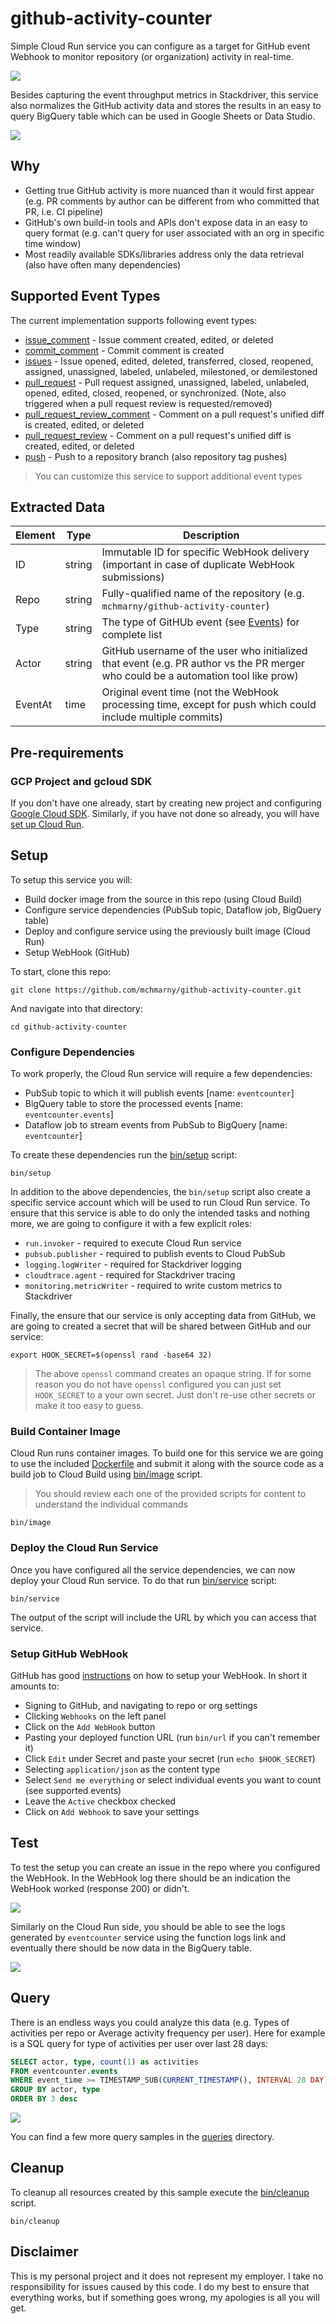 # github-activity-counter

Simple Cloud Run service you can configure as a target for GitHub event Webhook to monitor repository (or organization) activity in real-time.

![](./image/metrics.png)

Besides capturing the event throughput metrics in Stackdriver, this service also normalizes the GitHub activity data and stores the results in an easy to query BigQuery table which can be used in Google Sheets or Data Studio.

![](./image/report.png)

## Why

* Getting true GitHub activity is more nuanced than it would first appear (e.g. PR comments by author can be different from who committed that PR, i.e. CI pipeline)
* GitHub's own build-in tools and APIs don't expose data in an easy to query format (e.g. can't query for user associated with an org in specific time window)
* Most readily available SDKs/libraries address only the data retrieval (also have often many dependencies)

## Supported Event Types

The current implementation supports following event types:

* [issue_comment](https://developer.github.com/v3/activity/events/types/#issuecommentevent) - Issue comment created, edited, or deleted
* [commit_comment](https://developer.github.com/v3/activity/events/types/#commitcommentevent) - Commit comment is created
* [issues](https://developer.github.com/v3/activity/events/types/#issuesevent) - Issue opened, edited, deleted, transferred, closed, reopened, assigned, unassigned, labeled, unlabeled, milestoned, or demilestoned
* [pull_request](https://developer.github.com/v3/activity/events/types/#pullrequestevent) - Pull request assigned, unassigned, labeled, unlabeled, opened, edited, closed, reopened, or synchronized. (Note, also triggered when a pull request review is requested/removed)
* [pull_request_review_comment](https://developer.github.com/v3/activity/events/types/#pullrequestreviewcommentevent) - Comment on a pull request's unified diff is created, edited, or deleted
* [pull_request_review](https://developer.github.com/v3/activity/events/types/#pullrequestreviewcommentevent) - Comment on a pull request's unified diff is created, edited, or deleted
* [push](https://developer.github.com/v3/activity/events/types/#pushevent) - Push to a repository branch (also repository tag pushes)

> You can customize this service to support additional event types

## Extracted Data

| Element | Type   | Description                                                                                                                       |
| ------- | ------ | --------------------------------------------------------------------------------------------------------------------------------- |
| ID      | string | Immutable ID for specific WebHook delivery (important in case of duplicate WebHook submissions)                                   |
| Repo    | string | Fully-qualified name of the repository (e.g. `mchmarny/github-activity-counter`)                                                  |
| Type    | string | The type of GitHUb event (see [Events](#events)) for complete list                                                                |
| Actor   | string | GitHub username of the user who initialized that event (e.g. PR author vs the PR merger who could be a automation tool like prow) |
| EventAt | time   | Original event time (not the WebHook processing time, except for push which could include multiple commits)                       |

## Pre-requirements

### GCP Project and gcloud SDK

If you don't have one already, start by creating new project and configuring [Google Cloud SDK](https://cloud.google.com/sdk/docs/). Similarly, if you have not done so already, you will have [set up Cloud Run](https://cloud.google.com/run/docs/setup).

## Setup

To setup this service you will:

* Build docker image from the source in this repo (using Cloud Build)
* Configure service dependencies (PubSub topic, Dataflow job, BigQuery table)
* Deploy and configure service using the previously built image (Cloud Run)
* Setup WebHook (GitHub)

To start, clone this repo:

```shell
git clone https://github.com/mchmarny/github-activity-counter.git
```

And navigate into that directory:

```shell
cd github-activity-counter
```

### Configure Dependencies

To work properly, the Cloud Run service will require a few dependencies:

* PubSub topic to which it will publish events [name: `eventcounter`]
* BigQuery table to store the processed events [name: `eventcounter.events`]
* Dataflow job to stream events from PubSub to BigQuery [name: `eventcounter`]

To create these dependencies run the [bin/setup](./bin/setup) script:

```shell
bin/setup
```

In addition to the above dependencies, the `bin/setup` script also create a specific service account which will be used to run Cloud Run service. To ensure that this service is able to do only the intended tasks and nothing more, we are going to configure it with a few explicit roles:

* `run.invoker` - required to execute Cloud Run service
* `pubsub.publisher` - required to publish events to Cloud PubSub
* `logging.logWriter` - required for Stackdriver logging
* `cloudtrace.agent` - required for Stackdriver tracing
* `monitoring.metricWriter` - required to write custom metrics to Stackdriver

Finally, the ensure that our service is only accepting data from GitHub, we are going to created a secret that will be shared between GitHub and our service:

```shell
export HOOK_SECRET=$(openssl rand -base64 32)
```

> The above `openssl` command creates an opaque string. If for some reason you do not have `openssl` configured you can just set `HOOK_SECRET` to a your own secret. Just don't re-use other secrets or make it too easy to guess.

### Build Container Image

Cloud Run runs container images. To build one for this service we are going to use the included [Dockerfile](./Dockerfile) and submit it along with the source code as a build job to Cloud Build using [bin/image](./bin/image) script.

> You should review each one of the provided scripts for content to understand the individual commands

```shell
bin/image
```

### Deploy the Cloud Run Service

Once you have configured all the service dependencies, we can now deploy your Cloud Run service. To do that run [bin/service](./bin/service) script:

```shell
bin/service
```

The output of the script will include the URL by which you can access that service.

### Setup GitHub WebHook

GitHub has good [instructions](https://developer.github.com/webhooks/creating/) on how to setup your WebHook. In short it amounts to:

* Signing to GitHub, and navigating to repo or org settings
* Clicking `Webhooks` on the left panel
* Click on the `Add WebHook` button
* Pasting your deployed function URL (run `bin/url` if you can't remember it)
* Click `Edit` under Secret and paste your secret (run `echo $HOOK_SECRET`)
* Selecting `application/json` as the content type
* Select `Send me everything` or select individual events you want to count (see supported events)
* Leave the `Active` checkbox checked
* Click on `Add Webhook` to save your settings

## Test

To test the setup you can create an issue in the repo where you configured the WebHook. In the WebHook log there should be an indication the WebHook worked (response 200) or didn't.

![](./image/github.png)

Similarly on the Cloud Run side, you should be able to see the logs generated by `eventcounter` service using the function logs link and eventually there should be now data in the BigQuery table.

![](./image/crlog.png)

## Query

There is an endless ways you could analyze this data (e.g. Types of activities per repo or Average activity frequency per user). Here for example is a SQL query for type of activities per user over last 28 days:

```sql
SELECT actor, type, count(1) as activities
FROM eventcounter.events
WHERE event_time >= TIMESTAMP_SUB(CURRENT_TIMESTAMP(), INTERVAL 28 DAY)
GROUP BY actor, type
ORDER BY 3 desc
```

![](./image/query.png)

You can find a few more query samples in the [queries](./queries) directory.

## Cleanup

To cleanup all resources created by this sample execute the [bin/cleanup](bin/cleanup) script.

```shell
bin/cleanup
```

## Disclaimer

This is my personal project and it does not represent my employer. I take no responsibility for issues caused by this code. I do my best to ensure that everything works, but if something goes wrong, my apologies is all you will get.
